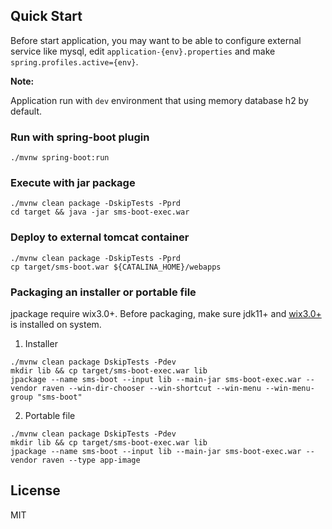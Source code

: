 ## Quick Start

Before start application, you may want to be able to configure external service like mysql, edit `application-{env}.properties` and make `spring.profiles.active={env}`.
 
**Note:**

Application run with `dev` environment that using memory database h2 by default.

### Run with spring-boot plugin

```shell script
./mvnw spring-boot:run
```

### Execute with jar package

```shell script
./mvnw clean package -DskipTests -Pprd
cd target && java -jar sms-boot-exec.war
```

### Deploy to external tomcat container

```shell script
./mvnw clean package -DskipTests -Pprd
cp target/sms-boot.war ${CATALINA_HOME}/webapps
```

### Packaging an installer or portable file

jpackage require wix3.0+. Before packaging, make sure jdk11+
and [wix3.0+](https://wixtoolset.org/releases/) is installed on system.

1. Installer

```shell script
./mvnw clean package DskipTests -Pdev
mkdir lib && cp target/sms-boot-exec.war lib
jpackage --name sms-boot --input lib --main-jar sms-boot-exec.war --vendor raven --win-dir-chooser --win-shortcut --win-menu --win-menu-group "sms-boot"
```

2. Portable file

```shell script
./mvnw clean package DskipTests -Pdev
mkdir lib && cp target/sms-boot-exec.war lib
jpackage --name sms-boot --input lib --main-jar sms-boot-exec.war --vendor raven --type app-image
```

## License

MIT
